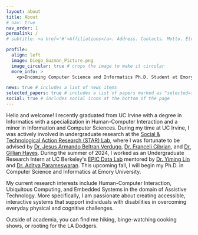 ```yaml
---
layout: about
title: About
# nav: true
nav_order: 1
permalink: /
# subtitle: <a href='#'>Affiliations</a>. Address. Contacts. Motto. Etc.

profile:
  align: left
  image: Diego_Guzman_Picture.png
  image_circular: true # crops the image to make it circular
  more_info: >
    <p>Incoming Computer Science and Informatics Ph.D. Student at Emory University</p>

news: true # includes a list of news items
selected_papers: true # includes a list of papers marked as "selected={true}"
social: true # includes social icons at the bottom of the page
---
```


Hello and welcome! I recently graduated from UC Irvine with a degree in Informatics with a specialization in Human-Computer Interaction and a minor in Information and Computer Sciences. During my time at UC Irvine, I was actively involved in undergraduate research at the [Social & Technological Action Research (STAR) Lab](https://www.star-uci.org/), where I was fortunate to be advised by [Dr. Jesus Armando Beltran Verdugo](https://sites.google.com/view/armandobeltran/), [Dr. Franceli Cibrian](https://sites.google.com/view/franceli-l-cibrian), and [Dr. Gillian Hayes](https://www.gillianhayes.com/). During the summer of 2024, I worked as an Undergraduate Research Intern at UC Berkeley's [EPIC Data Lab](https://epic.berkeley.edu/) mentored by [Dr. Yiming Lin](https://yiminglin18.com/) and [Dr. Aditya Parameswaran](https://people.eecs.berkeley.edu/~adityagp/). This upcoming fall, I will begin my Ph.D. in Computer Science and Informatics at Emory University.

My current research interests include Human-Computer Interaction, Ubiquitous Computing, and Embedded Systems in the domain of Assistive Technology. More specifically, I am passionate about creating accessible, interactive systems that support individuals with disabilities in overcoming everyday physical and cognitive challenges.

Outside of academia, you can find me hiking, binge-watching cooking shows, or rooting for the LA Dodgers. 


